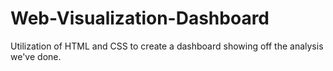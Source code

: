 # Web-Visualization-Dashboard
Utilization of HTML and CSS to create a dashboard showing off the analysis we've done.
